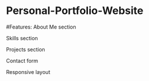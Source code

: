 # Personal-Portfolio-Website
#Features:
About Me section

Skills section

Projects section

Contact form

Responsive layout

